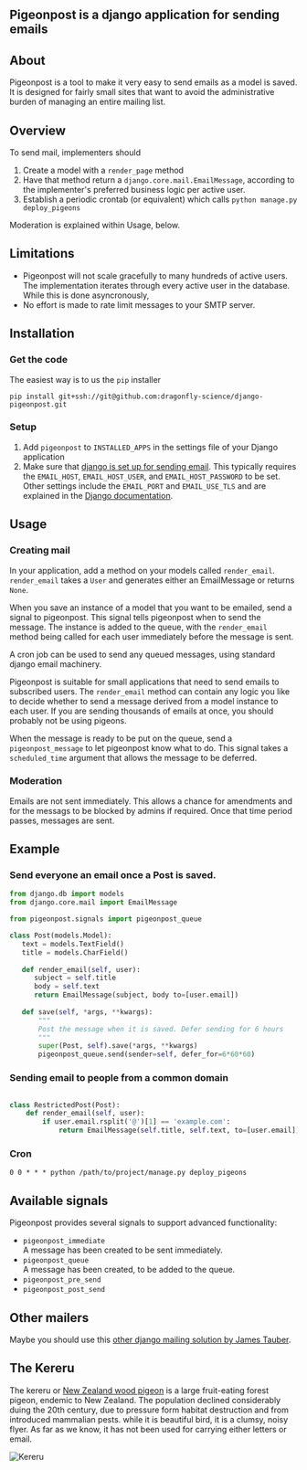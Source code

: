 ## Pigeonpost is a django application for sending emails

## About

Pigeonpost is a tool to make it very easy to send emails
as a model is saved. It is designed for fairly small sites
that want to avoid the administrative burden of managing an
entire mailing list. 

## Overview

To send mail, implementers should

1. Create a model with a `render_page` method
2. Have that method return a `django.core.mail.EmailMessage`, 
   according to the implementer's preferred business logic
   per active user.
3. Establish a periodic crontab (or equivalent) which calls 
   `python manage.py deploy_pigeons`

Moderation is explained within Usage, below.

## Limitations

* Pigeonpost will not scale gracefully to many hundreds of 
  active users. The implementation iterates through 
  every active user in the database. While this is done 
  asyncronously, 
* No effort is made to rate limit messages to your SMTP server.


## Installation

### Get the code

The easiest way is to us the `pip` installer

`pip install git+ssh://git@github.com:dragonfly-science/django-pigeonpost.git`


### Setup

1. Add `pigeonpost` to `INSTALLED_APPS` in the settings file of your Django application
2. Make sure that [django is set up for sending email](https://docs.djangoproject.com/en/dev/topics/email/). This 
typically requires the `EMAIL_HOST`, `EMAIL_HOST_USER`, and `EMAIL_HOST_PASSWORD` to be set. Other 
settings include the `EMAIL_PORT` and `EMAIL_USE_TLS` and are explained in the [Django documentation](https://docs.djangoproject.com/en/1.4/ref/settings/#email-backend).


## Usage


### Creating mail

In your application, add a method on your models called
`render_email`. `render_email` takes a `User` and generates
either an EmailMessage or returns `None`. 

When you save an instance of a model that you want to be emailed,
send a signal to pigeonpost. This signal tells pigeonpost when
to send the message. The instance is added to the queue, with the
`render_email` method being called for each user immediately
before the message is sent.

A cron job can be used to send any queued messages, using
standard django email machinery.

Pigeonpost is suitable for small applications that need to send
emails to subscribed users. The `render_email` method can contain
any logic you like to decide whether to send a message derived
from a model instance to each user. If you are sending thousands
of emails at once, you should probably not be using pigeons.

When the message is ready to be put on the queue, send a `pigeonpost_message` to
let pigeonpost know what to do. This signal takes a `scheduled_time` argument
that allows the message to be deferred.

### Moderation

Emails are not sent immediately. This allows a chance for amendments and
for the messags to be blocked by admins if required. Once that time period
passes, messages are sent.

## Example

### Send everyone an email once a Post is saved.

```python
from django.db import models
from django.core.mail import EmailMessage

from pigeonpost.signals import pigeonpost_queue

class Post(models.Model):
   text = models.TextField()
   title = models.CharField()
   
   def render_email(self, user):
      subject = self.title
      body = self.text
      return EmailMessage(subject, body to=[user.email])
   
   def save(self, *args, **kwargs):
       """
       Post the message when it is saved. Defer sending for 6 hours
       """
       super(Post, self).save(*args, **kwargs)
       pigeonpost_queue.send(sender=self, defer_for=6*60*60) 
```

### Sending email to people from a common domain 

```python

class RestrictedPost(Post):
    def render_email(self, user):
        if user.email.rsplit('@')[1] == 'example.com':
            return EmailMessage(self.title, self.text, to=[user.email])
```

### Cron

```cron
0 0 * * * python /path/to/project/manage.py deploy_pigeons
```


## Available signals

Pigeonpost provides several signals to support advanced functionality:

* `pigeonpost_immediate`  
   A message has been created to be sent immediately.
* `pigeonpost_queue`  
   A message has been created, to be added to the queue.
* `pigeonpost_pre_send`  
* `pigeonpost_post_send`


## Other mailers

Maybe you should use this [other django mailing solution by James Tauber](https://github.com/jtauber/django-mailer/).


## The Kereru

The kereru or [New Zealand wood pigeon](http://en.wikipedia.org/wiki/New_Zealand_Pigeon) is a large 
fruit-eating forest pigeon, endemic to New Zealand. The population declined considerably duing the 20th century, due
to pressure form habitat destruction and from introduced mammalian pests. while it is beautiful bird, it is a clumsy, noisy flyer. As far as we know,
it has not been used for carrying either letters or email.


![Kereru](http://upload.wikimedia.org/wikipedia/commons/thumb/5/5f/Hemiphaga_novaeseelandiae_-Kapiti_Island-8.jpg/320px-Hemiphaga_novaeseelandiae_-Kapiti_Island-8.jpg)

